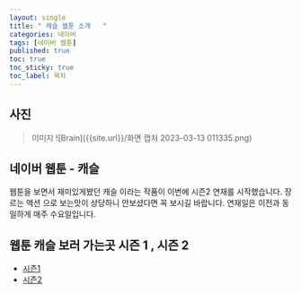 ```yaml
---
layout: single
title: " 캐슬 웹툰 소개   "
categories: 네이버
tags: [네이버 웹툰]
published: true
toc: true
toc_sticky: true
toc_label: 목차
---
```

<!-- description: "test01"
headline: "test01-headline"
comments: true
 -->

## 사진

> 이미지
![Brain]({{site.url}}/화면 캡처 2023-03-13 011335.png)

## 네이버 웹툰 - 캐슬

웹툰을 보면서 재미있게봤던 캐슬 이라는 작품이 이번에 시즌2 연재를 시작했습니다. 
장르는 액션 으로 보는맛이 상당하니 안보셨다면 꼭 보시길 바랍니다. 
연재일은 이전과 동일하게 매주 수요일입니다.

## 웹툰 캐슬 보러 가는곳 시즌 1 , 시즌 2 
- [시즌1](https://comic.naver.com/webtoon/list?titleId=736744)
- [시즌2](https://comic.naver.com/webtoon/list?titleId=807178)
